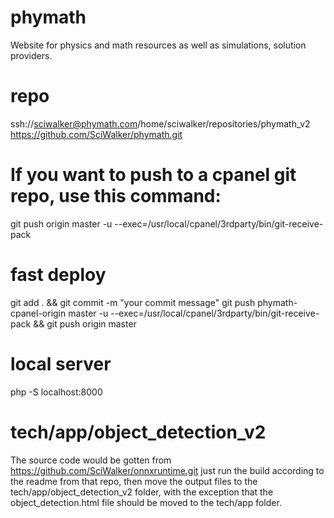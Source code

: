 # phymath
Website for physics and math resources as well as simulations, solution providers.
# repo
ssh://sciwalker@phymath.com/home/sciwalker/repositories/phymath_v2
https://github.com/SciWalker/phymath.git

# If you want to push to a cpanel git repo, use this command:
git push origin master -u --exec=/usr/local/cpanel/3rdparty/bin/git-receive-pack

# fast deploy
git add . && git commit -m "your commit message"
git push phymath-cpanel-origin master -u --exec=/usr/local/cpanel/3rdparty/bin/git-receive-pack && git push origin master

# local server
php -S localhost:8000

# tech/app/object_detection_v2
The source code would be gotten from https://github.com/SciWalker/onnxruntime.git
just run the build according to the readme from that repo, then move the output files to the tech/app/object_detection_v2 folder, with the exception that the object_detection.html file should be moved to the tech/app folder.